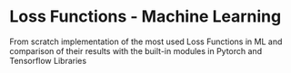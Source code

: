# Loss Functions - Machine Learning
From scratch implementation of the most used Loss Functions in ML and comparison of their results with the built-in modules in Pytorch and Tensorflow Libraries
